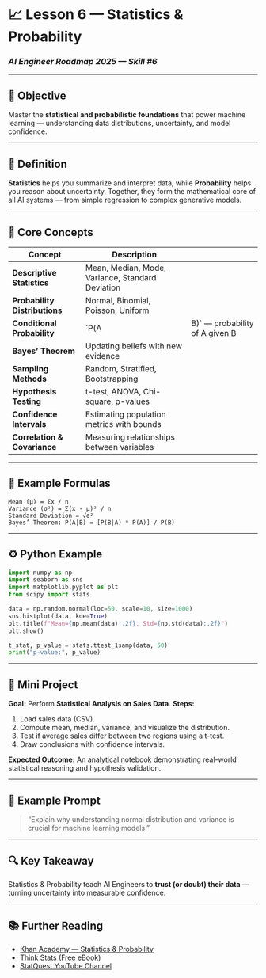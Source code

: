 # 📈 Lesson 6 — Statistics & Probability

### *AI Engineer Roadmap 2025 — Skill #6*

---

## 🎯 Objective

Master the **statistical and probabilistic foundations** that power machine learning — understanding data distributions, uncertainty, and model confidence.

---

## 🧩 Definition

**Statistics** helps you summarize and interpret data, while **Probability** helps you reason about uncertainty.
Together, they form the mathematical core of all AI systems — from simple regression to complex generative models.

---

## 🧠 Core Concepts

| Concept                       | Description                                      |                                |
| ----------------------------- | ------------------------------------------------ | ------------------------------ |
| **Descriptive Statistics**    | Mean, Median, Mode, Variance, Standard Deviation |                                |
| **Probability Distributions** | Normal, Binomial, Poisson, Uniform               |                                |
| **Conditional Probability**   | `P(A                                             | B)` — probability of A given B |
| **Bayes’ Theorem**            | Updating beliefs with new evidence               |                                |
| **Sampling Methods**          | Random, Stratified, Bootstrapping                |                                |
| **Hypothesis Testing**        | t-test, ANOVA, Chi-square, p-values              |                                |
| **Confidence Intervals**      | Estimating population metrics with bounds        |                                |
| **Correlation & Covariance**  | Measuring relationships between variables        |                                |

---

## 🧮 Example Formulas

```text
Mean (μ) = Σx / n
Variance (σ²) = Σ(x - μ)² / n
Standard Deviation = √σ²
Bayes’ Theorem: P(A|B) = [P(B|A) * P(A)] / P(B)
```

---

## ⚙️ Python Example

```python
import numpy as np
import seaborn as sns
import matplotlib.pyplot as plt
from scipy import stats

data = np.random.normal(loc=50, scale=10, size=1000)
sns.histplot(data, kde=True)
plt.title(f"Mean={np.mean(data):.2f}, Std={np.std(data):.2f}")
plt.show()

t_stat, p_value = stats.ttest_1samp(data, 50)
print("p-value:", p_value)
```

---

## 📘 Mini Project

**Goal:** Perform **Statistical Analysis on Sales Data**.
**Steps:**

1. Load sales data (CSV).
2. Compute mean, median, variance, and visualize the distribution.
3. Test if average sales differ between two regions using a t-test.
4. Draw conclusions with confidence intervals.

**Expected Outcome:**
An analytical notebook demonstrating real-world statistical reasoning and hypothesis validation.

---

## 🧠 Example Prompt

> “Explain why understanding normal distribution and variance is crucial for machine learning models.”

---

## 🔍 Key Takeaway

Statistics & Probability teach AI Engineers to **trust (or doubt) their data** — turning uncertainty into measurable confidence.

---

## 📚 Further Reading

* [Khan Academy — Statistics & Probability](https://www.khanacademy.org/math/statistics-probability)
* [Think Stats (Free eBook)](https://greenteapress.com/wp/think-stats-2e/)
* [StatQuest YouTube Channel](https://www.youtube.com/user/joshstarmer)
